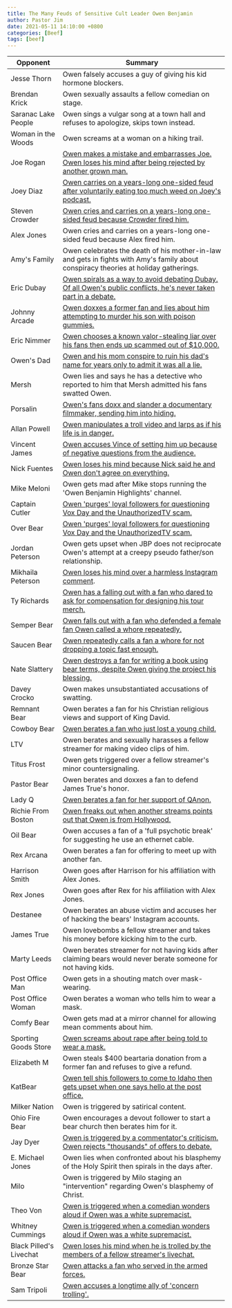 ```yaml
---
title: The Many Feuds of Sensitive Cult Leader Owen Benjamin
author: Pastor Jim
date: 2021-05-11 14:10:00 +0800
categories: [Beef]
tags: [beef]
---
```


| Opponent                | Summary                                                      |
| ----------------------- | ------------------------------------------------------------ |
| Jesse Thorn             | Owen falsely accuses a guy of giving his kid hormone blockers. |
| Brendan Krick           | Owen sexually assaults a fellow comedian on stage.           |
| Saranac Lake People     | Owen sings a vulgar song at a town hall and refuses to apologize, skips town instead. |
| Woman in the Woods      | Owen screams at a woman on a hiking trail.                   |
| Joe Rogan               | [Owen makes a mistake and embarrasses Joe. Owen loses his mind after being rejected by another grown man.](https://digitaljonestown.com/categories/joe-rogan/) |
| Joey Diaz               | [Owen carries on a years-long one-sided feud after voluntarily eating too much weed on Joey's podcast.](https://digitaljonestown.com/categories/joey-diaz/) |
| Steven Crowder          | [Owen cries and carries on a years-long one-sided feud because Crowder fired him.](https://www.youtube.com/watch?v=bwIRNG56jGU) |
| Alex Jones              | Owen cries and carries on a years-long one-sided feud because Alex fired him. |
| Amy's Family            | Owen celebrates the death of his mother-in-law and gets in fights with Amy's family about conspiracy theories at holiday gatherings. |
| Eric Dubay              | [Owen spirals as a way to avoid debating Dubay. Of all Owen's public conflicts, he's never taken part in a debate.](https://youtu.be/Jx-5VMMIxV4) |
| Johnny Arcade           | [Owen doxxes a former fan and lies about him attempting to murder his son with poison gummies.](https://youtu.be/lxTEACYBuJI) |
| Eric Nimmer             | [Owen chooses a known valor-stealing liar over his fans then ends up scammed out of $10,000.](https://www.youtube.com/watch?v=g3eQ_elB7cI) |
| Owen's Dad              | [Owen and his mom conspire to ruin his dad's name for years only to admit it was all a lie.](https://www.bitchute.com/video/vrBbY0UDx2lM/) |
| Mersh                   | Owen lies and says he has a detective who reported to him that Mersh admitted his fans swatted Owen. |
| Porsalin                | [Owen's fans doxx and slander a documentary filmmaker, sending him into hiding.](https://www.youtube.com/watch?v=3r3vUvK_H9I) |
| Allan Powell            | [Owen manipulates a troll video and larps as if his life is in danger.](https://www.youtube.com/watch?v=UG4_hjRZiaA) |
| Vincent James           | [Owen accuses Vince of setting him up because of negative questions from the audience.](https://www.bitchute.com/video/gU4LU421UbBK/) |
| Nick Fuentes            | [Owen loses his mind because Nick said he and Owen don't agree on everything.](https://digitaljonestown.com/categories/nick-fuentes/) |
| Mike Meloni             | Owen gets mad after Mike stops running the 'Owen Benjamin Highlights' channel. |
| Captain Cutler          | [Owen 'purges' loyal followers for questioning Vox Day and the UnauthorizedTV scam.](https://youtu.be/zr0lPnfTPnA) |
| Over Bear               | [Owen 'purges' loyal followers for questioning Vox Day and the UnauthorizedTV scam.](https://youtu.be/zr0lPnfTPnA) |
| Jordan Peterson         | Owen gets upset when JBP does not reciprocate Owen's attempt at a creepy pseudo father/son relationship. |
| Mikhaila Peterson       | [Owen loses his mind over a harmless Instagram comment](https://www.bitchute.com/video/TOpEo0wBHvuG/). |
| Ty Richards             | [Owen has a falling out with a fan who dared to ask for compensation for designing his tour merch.](https://digitaljonestown.com/categories/ty-richards/) |
| Semper Bear             | [Owen falls out with a fan who defended a female fan Owen called a whore repeatedly.](https://www.bitchute.com/video/0UietNKJ888U/) |
| Saucen Bear             | [Owen repeatedly calls a fan a whore for not dropping a topic fast enough.](https://www.bitchute.com/video/0UietNKJ888U/) |
| Nate Slattery           | [Owen destroys a fan for writing a book using bear terms, despite Owen giving the project his blessing.](https://digitaljonestown.com/categories/nathan-slattery/) |
| Davey Crocko            | Owen makes unsubstantiated accusations of swatting.          |
| Remnant Bear            | Owen berates a fan for his Christian religious views and support of King David. |
| Cowboy Bear             | [Owen berates a fan who just lost a young child.](https://www.bitchute.com/video/WvuzGc9z1Pz1/) |
| LTV                     | Owen berates and sexually harasses a fellow streamer for making video clips of him. |
| Titus Frost             | Owen gets triggered over a fellow streamer's minor countersignaling. |
| Pastor Bear             | Owen berates and doxxes a fan to defend James True's honor.  |
| Lady Q                  | [Owen berates a fan for her support of QAnon.](https://www.bitchute.com/video/ZmUv8ABuaTSj/) |
| Richie From Boston      | [Owen freaks out when another streams points out that Owen is from Hollywood.](https://www.bitchute.com/video/E9gAjJLX0g8o/) |
| Oil Bear                | Owen accuses a fan of a 'full psychotic break' for suggesting he use an ethernet cable. |
| Rex Arcana              | Owen berates a fan for offering to meet up with another fan. |
| Harrison Smith          | Owen goes after Harrison for his affiliation with Alex Jones. |
| Rex Jones               | Owen goes after Rex for his affiliation with Alex Jones.     |
| Destanee                | Owen berates an abuse victim and accuses her of hacking the bears' Instagram accounts. |
| James True              | Owen lovebombs a fellow streamer and takes his money before kicking him to the curb. |
| Marty Leeds             | Owen berates streamer for not having kids after claiming bears would never berate someone for not having kids. |
| Post Office Man         | Owen gets in a shouting match over mask-wearing.             |
| Post Office Woman       | Owen berates a woman who tells him to wear a mask.           |
| Comfy Bear              | Owen gets mad at a mirror channel for allowing mean comments about him. |
| Sporting Goods Store    | [Owen screams about rape after being told to wear a mask.](https://youtu.be/7Xm_sdnqWVA) |
| Elizabeth M             | Owen steals $400 beartaria donation from a former fan and refuses to give a refund. |
| KatBear                 | [Owen tell shis followers to come to Idaho then gets upset when one says hello at the post office.](https://www.youtube.com/watch?v=JEZfu-dmjQ4&t=1s) |
| Milker Nation           | Owen is triggered by satirical content.                      |
| Ohio Fire Bear          | Owen encourages a devout follower to start a bear church then berates him for it. |
| Jay Dyer                | [Owen is triggered by a commentator's criticism. Owen rejects "thousands" of offers to debate.](https://www.reddit.com/r/owenbenjamin/comments/mrkpor/jay_dyer_posted_this_lmao_i_still_think_it_should/) |
| E. Michael Jones        | Owen lies when confronted about his blasphemy of the Holy Spirit then spirals in the days after. |
| Milo                    | Owen is triggered by Milo staging an "intervention" regarding Owen's blasphemy of Christ. |
| Theo Von                | [Owen is triggered when a comedian wonders aloud if Owen was a white supremacist.](https://youtu.be/cPrq4k0w3Us) |
| Whitney Cummings        | [Owen is triggered when a comedian wonders aloud if Owen was a white supremacist.](https://youtu.be/cPrq4k0w3Us) |
| Black Pilled's Livechat | [Owen loses his mind when he is trolled by the members of a fellow streamer's livechat.](https://www.bitchute.com/video/48FNVbzaX8GC/) |
| Bronze Star Bear        | [Owen attacks a fan who served in the armed forces.](https://www.bitchute.com/video/5KhuNn8JsfYW/) |
| Sam Tripoli             | [Owen accuses a longtime ally of 'concern trolling'.](https://www.youtube.com/watch?v=Ssv5o-Utruw) |

